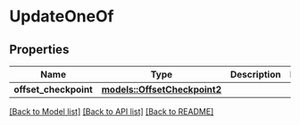 # UpdateOneOf

## Properties

Name | Type | Description | Notes
------------ | ------------- | ------------- | -------------
**offset_checkpoint** | [**models::OffsetCheckpoint2**](OffsetCheckpoint2.md) |  | 

[[Back to Model list]](../README.md#documentation-for-models) [[Back to API list]](../README.md#documentation-for-api-endpoints) [[Back to README]](../README.md)


